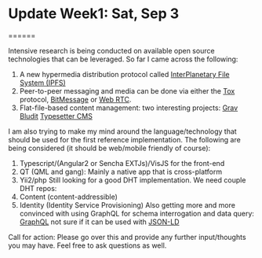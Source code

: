 # Update Week1: Sat, Sep 3
======

Intensive research is being conducted on available open source technologies that can be leveraged. So far I came across the following:

1. A new hypermedia distribution protocol called [InterPlanetary File System (IPFS)](https://ipfs.io/)
2. Peer-to-peer messaging and media can be done via either the [Tox](https://tox.chat/) protocol, [BitMessage](https://bitmessage.org) or [Web RTC](https://webrtc.org/).
3. Flat-file-based content management: two interesting projects: 
[Grav](https://github.com/getgrav/grav)
[Bludit](https://github.com/dignajar/bludit)
[Typesetter CMS](http://www.typesettercms.com/)


I am also trying to make my mind around the language/technology that should be used for the first reference implementation. The following are being considered (it should be web/mobile friendly of course):

1. Typescript/(Angular2 or Sencha EXTJs)/VisJS for the front-end
2. QT (QML and gang): Mainly a native app that is cross-platform
3. Yii2/php
Still looking for a good DHT implementation. We need couple DHT repos:
1. Content (content-addressible)
2. Identity (Identity Service Provisioning)
Also getting more and more convinced with using GraphQL for schema interrogation and data query: [GraphQL](http://graphql.org/) not sure if it can be used with [JSON-LD](http://json-ld.org/)

Call for action: Please go over this and provide any further input/thoughts you may have. Feel free to ask questions as well.

